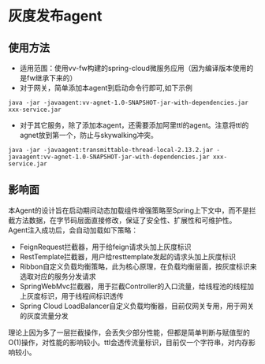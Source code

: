 # 灰度发布agent

## 使用方法

* 适用范围：使用vv-fw构建的spring-cloud微服务应用（因为编译版本使用的是fw继承下来的）
* 对于网关，简单添加本agent到启动命令行即可,如下示例
```shell
java -jar -javaagent:vv-agnet-1.0-SNAPSHOT-jar-with-dependencies.jar xxx-service.jar 
```

* 对于其它服务，除了添加本agent，还需要添加阿里ttl的agent。注意将ttl的agnet放到第一个，防止与skywalking冲突。

```shell
java -jar -javaagent:transmittable-thread-local-2.13.2.jar -javaagent:vv-agnet-1.0-SNAPSHOT-jar-with-dependencies.jar xxx-service.jar 
```


## 影响面

本Agent的设计旨在启动期间动态加载组件增强策略至Spring上下文中，而不是拦截方法数据，在字节码层面直接修改，保证了安全性、扩展性和可维护性。
Agent注入成功后，会自动加载如下策略：

* FeignRequest拦截器，用于给feign请求头加上灰度标识
* RestTemplate拦截器，用户给resttemplate发起的请求头加上灰度标识
* Ribbon自定义负载均衡策略，此为核心原理，在负载均衡层面，按灰度标识来选取对应的服务分发请求
* SpringWebMvc拦截器，用于拦截Controller的入口流量，给线程池的线程加上灰度标识，用于线程间标识透传
* Spring Cloud LoadBalancer自定义负载均衡器，目前仅网关专用，用于网关的灰度流量分发

理论上因为多了一层拦截操作，会丢失少部分性能，但都是简单判断与赋值型的O(1)操作，对性能的影响较小。ttl会透传流量标识，目前仅一个字符串，对内存影响较小。